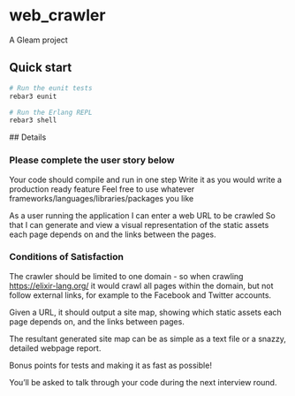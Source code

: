 # web_crawler

A Gleam project

## Quick start

```sh
# Run the eunit tests
rebar3 eunit

# Run the Erlang REPL
rebar3 shell
```

## Details

### Please complete the user story below
Your code should compile and run in one step
Write it as you would write a production ready feature
Feel free to use whatever frameworks/languages/libraries/packages you like

As a user running the application
I can enter a web URL to be crawled
So that I can generate and view a visual representation of the static assets each page depends on and the links between the pages.

### Conditions of Satisfaction
The crawler should be limited to one domain - so when crawling https://elixir-lang.org/ it would crawl all pages within the domain, but not follow external links, for example to the Facebook and Twitter accounts.

Given a URL, it should output a site map, showing which static assets each page depends on, and the links between pages.

The resultant generated site map can be as simple as a text file or a snazzy, detailed webpage report.

Bonus points for tests and making it as fast as possible!

You’ll be asked to talk through your code during the next interview round.
